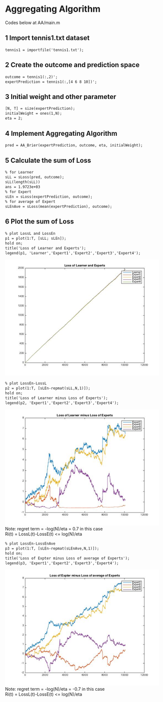 #  Aggregating Algorithm
Codes below at AA/main.m

##  1 Import tennis1.txt dataset

    tennis1 = importfile('tennis1.txt');

##  2 Create the outcome and prediction space

    outcome = tennis1(:,2)';
    expertPrediction = tennis1(:,[4 6 8 10])';
    
##  3 Initial weight and other parameter

    [N, T] = size(expertPrediction);
    initialWeight = ones(1,N);
    eta = 2;
    
##  4 Implement Aggregating Algorithm

    pred = AA_Brier(expertPrediction, outcome, eta, initialWeight);
    
##  5 Calculate the sum of Loss 

    % for Learner
    sLL = sLoss(pred, outcome);
    sLL(length(sLL))
    ans = 1.9723e+03
    % for Expert
    sLEn = sLoss(expertPrediction, outcome);
    % for average of Expert
    sLEnAve = sLoss(mean(expertPrediction), outcome);
    
##  6 Plot the sum of Loss

    % plot LossL and LossEn
    p1 = plot(1:T, [sLL; sLEn]);
    hold on;
    title('Loss of Learner and Experts');
    legend(p1, 'Learner','Expert1','Expert2','Expert3','Expert4');
    
![image](https://raw.githubusercontent.com/vincent101/AggregatingAlgorithm/master/Result/1.jpg)
    
    % plot LossEn-LossL
    p2 = plot(1:T, [sLEn-repmat(sLL,N,1)]);
    hold on;
    title('Loss of Learner minus Loss of Experts');
    legend(p2, 'Expert1','Expert2','Expert3','Expert4');
    
![image](https://raw.githubusercontent.com/vincent101/AggregatingAlgorithm/master/Result/2.jpg)
Note: regret term  = -log(N)/eta = 0.7 in this case     
Ri(t) = LossL(t)-LossE(t) <= log(N)/eta     
    
    % plot LossEn-LossEnAve
    p3 = plot(1:T, [sLEn-repmat(sLEnAve,N,1)]);
    hold on;
    title('Loss of Expter minus Loss of average of Experts');
    legend(p3, 'Expert1','Expert2','Expert3','Expert4');
    
![image](https://raw.githubusercontent.com/vincent101/AggregatingAlgorithm/master/Result/3.jpg)
Note: regret term  = -log(N)/eta = -0.7 in this case    
Ri(t) = LossL(t)-LossE(t) <= log(N)/eta         
    
